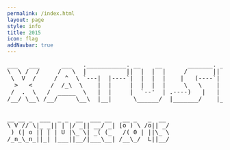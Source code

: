 ```yaml
---
permalink: /index.html
layout: page
style: info
title: 2015
icon: flag
addNavbar: true
---
```


<style type="text/css">
body {url(/static/img/bg.jpg) fixed top;}
</style>

<div class="hidden-xs">
    <pre>
___   ___      ___   .___________. __    __       _______. _______   ______     ___     ___    __   _____  
\  \ /  /     /   \  |           ||  |  |  |     /       ||   ____| /      |   |__ \   / _ \  /_ | | ____| 
 \  V  /     /  ^  \ `---|  |----`|  |  |  |    |   (----`|  |__   |  ,----'      ) | | | | |  | | | |__   
  >   <     /  /_\  \    |  |     |  |  |  |     \   \    |   __|  |  |          / /  | | | |  | | |___ \  
 /  .  \   /  _____  \   |  |     |  `--'  | .----)   |   |  |____ |  `----.    / /_  | |_| |  | |  ___) | 
/__/ \__\ /__/     \__\  |__|      \______/  |_______/    |_______| \______|   |____|  \___/   |_| |____/  
    </pre>
</div>

<div class="visible-xs">
    <pre>
__ __ _  ___  _ _  __  ___ __   __ _   _  __ 
\ V // \|_ _|| | |/ _|| __/ _| [o ) \ /o|| _/
 ) (| o || | | U |\_ \| _( (_   /( 0 | ||\_ \
/_n_\_n_||_| |___||__/|___\__| /__\_/  L||__/
    </pre>
</div>
